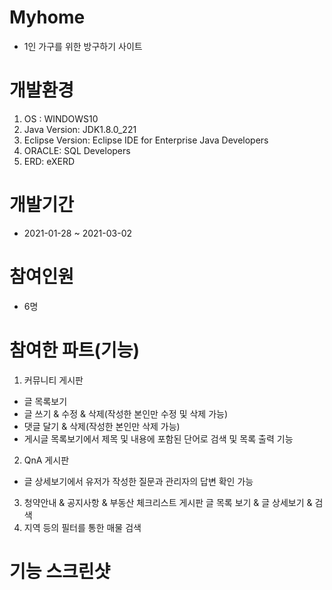 # Myhome
* 1인 가구를 위한 방구하기 사이트

# 개발환경

1. OS : WINDOWS10
2. Java Version: JDK1.8.0_221
3. Eclipse Version: Eclipse IDE for Enterprise Java Developers
4. ORACLE: SQL Developers
5. ERD: eXERD

# 개발기간

* 2021-01-28 ~ 2021-03-02

# 참여인원
* 6명

# 참여한 파트(기능)

1. 커뮤니티 게시판
  * 글 목록보기
  * 글 쓰기 & 수정 & 삭제(작성한 본인만 수정 및 삭제 가능)
  * 댓글 달기 & 삭제(작성한 본인만 삭제 가능)
  * 게시글 목록보기에서 제목 및 내용에 포함된 단어로 검색 및 목록 출력 기능
2. QnA 게시판
  * 글 상세보기에서 유저가 작성한 질문과 관리자의 답변 확인 가능
3. 청약안내 & 공지사항 & 부동산 체크리스트 게시판 글 목록 보기 & 글 상세보기 & 검색
4. 지역 등의 필터를 통한 매물 검색

# 기능 스크린샷
